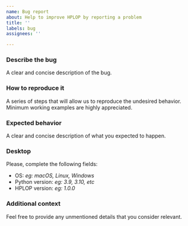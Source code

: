 ```yaml
---
name: Bug report
about: Help to improve HPLOP by reporting a problem
title: ''
labels: bug
assignees: ''

---
```


### Describe the bug
A clear and concise description of the bug.

### How to reproduce it
A series of steps that will allow us to reproduce the undesired behavior. Minimum working examples are highly appreciated.

### Expected behavior
A clear and concise description of what you expected to happen.

### Desktop
Please, complete the following fields:
- OS: *eg: macOS, Linux, Windows*
- Python version: *eg: 3.9, 3.10, etc*
- HPLOP version: *eg: 1.0.0*

### Additional context
Feel free to provide any unmentioned details that you consider relevant.
